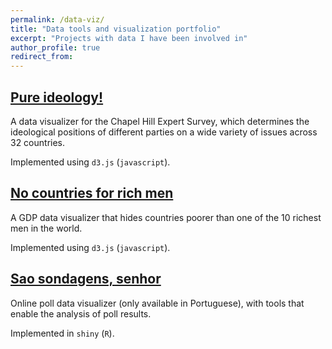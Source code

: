 ```yaml
---
permalink: /data-viz/
title: "Data tools and visualization portfolio"
excerpt: "Projects with data I have been involved in"
author_profile: true
redirect_from:
---
```


## [Pure ideology!](https://pure-ideology.netlify.app/)

A data visualizer for the Chapel Hill Expert Survey, which determines the ideological positions of different parties on a wide variety of issues across 32 countries.

Implemented using `d3.js` (`javascript`).

## [No countries for rich men](https://rich-boys.netlify.app/)

A GDP data visualizer that hides countries poorer than one of the 10 richest men in the world.

Implemented using `d3.js` (`javascript`).

## [Sao sondagens, senhor](https://zegui7.shinyapps.io/B-A-BA-Sondagens/)

Online poll data visualizer (only available in Portuguese), with tools that enable the analysis of poll results.

Implemented in `shiny` (`R`).
